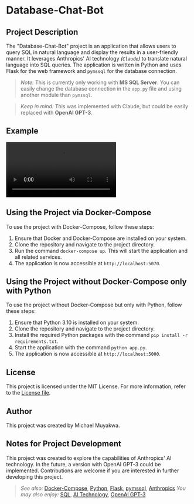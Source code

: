 # Database-Chat-Bot

## Project Description

The "Database-Chat-Bot" project is an application that allows users to query SQL in natural language and display the results in a user-friendly manner. It leverages Anthropics' AI technology _(`Claude`)_ to translate natural language into SQL queries. The application is written in Python and uses Flask for the web framework and `pymssql` for the database connection.

> _Note:_ This is currently only working with **MS SQL Server**. You can easily change the database connection in the `app.py` file and using another module than `pymssql`.

> _Keep in mind:_ This was implemented with Claude, but could be easily replaced with **OpenAI GPT-3**.

## Example

<video src="video/demo-video.mp4" controls></video>

## Using the Project via Docker-Compose

To use the project with Docker-Compose, follow these steps:

1. Ensure that Docker and Docker-Compose are installed on your system.
2. Clone the repository and navigate to the project directory.
3. Run the command `docker-compose up`. This will start the application and all related services.
4. The application is now accessible at `http://localhost:5070`.

## Using the Project without Docker-Compose only with Python

To use the project without Docker-Compose but only with Python, follow these steps:

1. Ensure that Python 3.10 is installed on your system.
2. Clone the repository and navigate to the project directory.
3. Install the required Python packages with the command `pip install -r requirements.txt`.
4. Start the application with the command `python app.py`.
5. The application is now accessible at `http://localhost:5000`.

## License

This project is licensed under the MIT License. For more information, refer to the [License file](https://opensource.org/licenses/MIT).

## Author

This project was created by Michael Muyakwa.

## Notes for Project Development

This project was created to explore the capabilities of Anthropics' AI technology. In the future, a version with OpenAI GPT-3 could be implemented. Contributions are welcome if you are interested in further developing this project.

> _See also:_ [Docker-Compose](https://www.google.com/search?q=docker-compose), [Python](https://www.google.com/search?q=python), [Flask](https://www.google.com/search?q=flask), [pymssql](https://www.google.com/search?q=pymssql), [Anthropics](https://www.google.com/search?q=anthropics)
> _You may also enjoy:_ [SQL](https://www.google.com/search?q=sql), [AI Technology](https://www.google.com/search?q=ai-technology), [OpenAI GPT-3](https://www.google.com/search?q=openai+gpt-3)
